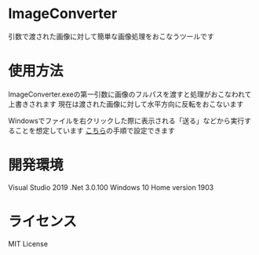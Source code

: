 # ImageConverter
引数で渡された画像に対して簡単な画像処理をおこなうツールです

# 使用方法
ImageConverter.exeの第一引数に画像のフルパスを渡すと処理がおこなわれて上書きされます
現在は渡された画像に対して水平方向に反転をおこないます

Windowsでファイルを右クリックした際に表示される「送る」などから実行することを想定しています
[こちら](https://www.atmarkit.co.jp/ait/articles/1109/30/news131.html)の手順で設定できます

# 開発環境
Visual Studio 2019
.Net 3.0.100
Windows 10 Home version 1903

# ライセンス
MIT License
